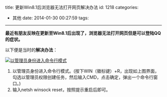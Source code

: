 title: 更新Win8.1后浏览器无法打开网页解决办法
id: 1218
categories:
  - 其他
date: 2014-01-30 00:27:59
tags:
---

**最近有朋友反映在更新至Win8.1后出现了，浏览器无法打开网页但是可以登陆QQ的症状。**

以下便是当时的**解决办法**：

[![以管理员身份进入命令行模式](http://www.aemiot.com/wp-content/uploads/2014/01/20140130001927.jpg)](http://www.aemiot.com/wp-content/uploads/2014/01/20140130001927.jpg)

1. 以管理员身份进入命令行模式。(按下WIN（徽标键）+R，出现如上图界面，勾选以管理员权限创建任务，然后输入CMD，点击确定，弹出一个命令行窗口。)
2. 输入netsh winsock reset，按照提示重启后即可。
